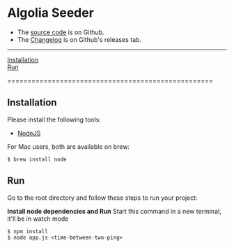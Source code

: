 # Algolia Seeder

* The [source code](https://github.com/arnaudlewis/sdn-probes-report-simulator) is on Github.
* The [Changelog](https://github.com/arnaudlewis/sdn-probes-report-simulator/releases) is on Github's releases tab.

------------------------------------


[Installation](#installation)<br />
[Run](#run)<br />

===================================================

## Installation

Please install the following tools:
* [NodeJS](https://nodejs.org/en/)

For Mac users, both are available on brew:

```
$ brew install node
```

## Run

Go to the root directory and follow these steps to run your project:

**Install node dependencies and Run**
Start this command in a new terminal, it'll be in watch mode
```
$ npm install
$ node app.js <time-between-two-ping>
```
